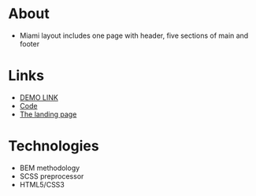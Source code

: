 # About
- Miami layout includes one page with header, five sections of main and footer

# Links
- [DEMO LINK](https://yurasokal.github.io/layout_miami/)
- [Code](https://github.com/mate-academy/layout_miami/pull/337/files)
- [The landing page](https://www.figma.com/file/nHz8bflIwJaWP3P99vKTH5/miami_home_new?node-id=0%3A2)

# Technologies
- BEM methodology
- SCSS preprocessor
- HTML5/CSS3

